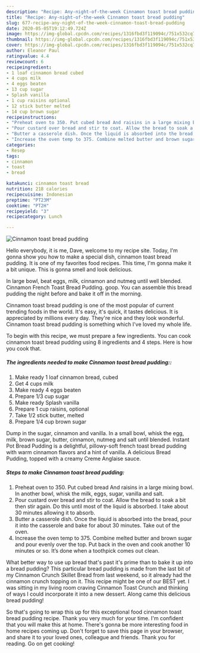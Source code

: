 ```yaml
---
description: "Recipe: Any-night-of-the-week Cinnamon toast bread pudding"
title: "Recipe: Any-night-of-the-week Cinnamon toast bread pudding"
slug: 677-recipe-any-night-of-the-week-cinnamon-toast-bread-pudding
date: 2020-05-05T19:12:49.724Z
image: https://img-global.cpcdn.com/recipes/1316fbd3f119094c/751x532cq70/cinnamon-toast-bread-pudding-recipe-main-photo.jpg
thumbnail: https://img-global.cpcdn.com/recipes/1316fbd3f119094c/751x532cq70/cinnamon-toast-bread-pudding-recipe-main-photo.jpg
cover: https://img-global.cpcdn.com/recipes/1316fbd3f119094c/751x532cq70/cinnamon-toast-bread-pudding-recipe-main-photo.jpg
author: Eleanor Paul
ratingvalue: 4.4
reviewcount: 6
recipeingredient:
- 1 loaf cinnamon bread cubed
- 4 cups milk
- 4 eggs beaten
- 13 cup sugar
- Splash vanilla
- 1 cup raisins optional
- 12 stick butter melted
- 14 cup brown sugar
recipeinstructions:
- "Preheat oven to 350. Put cubed bread And raisins in a large mixing bowl. In another bowl, whisk the milk, eggs, sugar, vanilla and salt."
- "Pour custard over bread and stir to coat. Allow the bread to soak a bit then stir again. Do this until most of the liquid is absorbed. I take about 30 minutes allowing it to absorb."
- "Butter a casserole dish. Once the liquid is absorbed into the bread, pour it into the casserole and bake for about 30 minutes. Take out of the oven."
- "Increase the oven temp to 375. Combine melted butter and brown sugar and pour evenly over the top. Put back in the oven and cook another 10 minutes or so. It’s done when a toothpick comes out clean."
categories:
- Resep
tags:
- cinnamon
- toast
- bread

katakunci: cinnamon toast bread
nutrition: 218 calories
recipecuisine: Indonesian
preptime: "PT23M"
cooktime: "PT2H"
recipeyield: "3"
recipecategory: Lunch

---
```



![Cinnamon toast bread pudding](https://img-global.cpcdn.com/recipes/1316fbd3f119094c/751x532cq70/cinnamon-toast-bread-pudding-recipe-main-photo.jpg)

Hello everybody, it is me, Dave, welcome to my recipe site. Today, I'm gonna show you how to make a special dish, cinnamon toast bread pudding. It is one of my favorites food recipes. This time, I'm gonna make it a bit unique. This is gonna smell and look delicious.

In large bowl, beat eggs, milk, cinnamon and nutmeg until well blended. Cinnamon French Toast Bread Pudding. goop. You can assemble this bread pudding the night before and bake it off in the morning.

Cinnamon toast bread pudding is one of the most popular of current trending foods in the world. It's easy, it's quick, it tastes delicious. It is appreciated by millions every day. They're nice and they look wonderful. Cinnamon toast bread pudding is something which I've loved my whole life.


To begin with this recipe, we must prepare a few ingredients. You can cook cinnamon toast bread pudding using 8 ingredients and 4 steps. Here is how you cook that.

##### The ingredients needed to make Cinnamon toast bread pudding::

1. Make ready 1 loaf cinnamon bread, cubed
1. Get 4 cups milk
1. Make ready 4 eggs beaten
1. Prepare 1/3 cup sugar
1. Make ready Splash vanilla
1. Prepare 1 cup raisins, optional
1. Take 1/2 stick butter, melted
1. Prepare 1/4 cup brown sugar


Dump in the sugar, cinnamon and vanilla. In a small bowl, whisk the egg, milk, brown sugar, butter, cinnamon, nutmeg and salt until blended. Instant Pot Bread Pudding is a delightful, pillowy-soft french toast bread pudding with warm cinnamon flavors and a hint of vanilla. A delicious Bread Pudding, topped with a creamy Creme Anglaise sauce. 

##### Steps to make Cinnamon toast bread pudding:

1. Preheat oven to 350. Put cubed bread And raisins in a large mixing bowl. In another bowl, whisk the milk, eggs, sugar, vanilla and salt.
1. Pour custard over bread and stir to coat. Allow the bread to soak a bit then stir again. Do this until most of the liquid is absorbed. I take about 30 minutes allowing it to absorb.
1. Butter a casserole dish. Once the liquid is absorbed into the bread, pour it into the casserole and bake for about 30 minutes. Take out of the oven.
1. Increase the oven temp to 375. Combine melted butter and brown sugar and pour evenly over the top. Put back in the oven and cook another 10 minutes or so. It’s done when a toothpick comes out clean.


What better way to use up bread that&#39;s past it&#39;s prime than to bake it up into a bread pudding? This particular bread pudding is made from the last bit of my Cinnamon Crunch Skillet Bread from last weekend, so it already had the cinnamon crunch topping on it. This recipe might be one of our BEST yet. I was sitting in my living room craving Cinnamon Toast Crunch and thinking of ways I could incorporate it into a new dessert. Along came this delicious bread pudding! 

So that's going to wrap this up for this exceptional food cinnamon toast bread pudding recipe. Thank you very much for your time. I'm confident that you will make this at home. There's gonna be more interesting food in home recipes coming up. Don't forget to save this page in your browser, and share it to your loved ones, colleague and friends. Thank you for reading. Go on get cooking!

